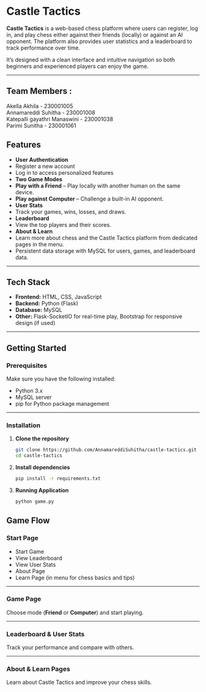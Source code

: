 # Castle Tactics
**Castle Tactics** is a web-based chess platform where users can register, log in, and play chess either against their friends (locally) or against an AI opponent. The platform also provides user statistics and a leaderboard to track performance over time.  

It’s designed with a clean interface and intuitive navigation so both beginners and experienced players can enjoy the game.  

---

## Team Members : 
Akella Akhila - 230001005 <br>
Annamareddi Suhitha - 230001008 <br>
Katepalli gayathri Manaswini - 230001038 <br>
Parimi Sunitha - 230001061 <br>

##  Features

-  **User Authentication**
  - Register a new account
  - Log in to access personalized features
-  **Two Game Modes**
  - **Play with a Friend** – Play locally with another human on the same device.
  - **Play against Computer** – Challenge a built-in AI opponent.
-  **User Stats**
  - Track your games, wins, losses, and draws.
-  **Leaderboard**
  - View the top players and their scores.
-  **About & Learn**
  - Learn more about chess and the Castle Tactics platform from dedicated pages in the menu.
-  Persistent data storage with MySQL for users, games, and leaderboard data.

---

##  Tech Stack

- **Frontend:** HTML, CSS, JavaScript
- **Backend:** Python (Flask)
- **Database:** MySQL
- **Other:** Flask-SocketIO for real-time play, Bootstrap for responsive design (if used)

---

##  Getting Started

###  Prerequisites

Make sure you have the following installed:

- Python 3.x
- MySQL server
- pip for Python package management

---

###  Installation

1. **Clone the repository**
   ```bash
   git clone https://github.com/AnnamareddiSuhitha/castle-tactics.git
   cd castle-tactics

2. **Install dependencies**
   ```bash
   pip install -r requirements.txt

3. **Running Application**
   ```bash
   python game.py

## Game Flow

###  Start Page

-  Start Game
-  View Leaderboard
-  View User Stats
-  About Page
-  Learn Page (in menu for chess basics and tips)

---

###  Game Page

Choose mode (**Friend** or **Computer**) and start playing.

---

###  Leaderboard &  User Stats

Track your performance and compare with others.

---

### About &  Learn Pages

Learn about Castle Tactics and improve your chess skills.


